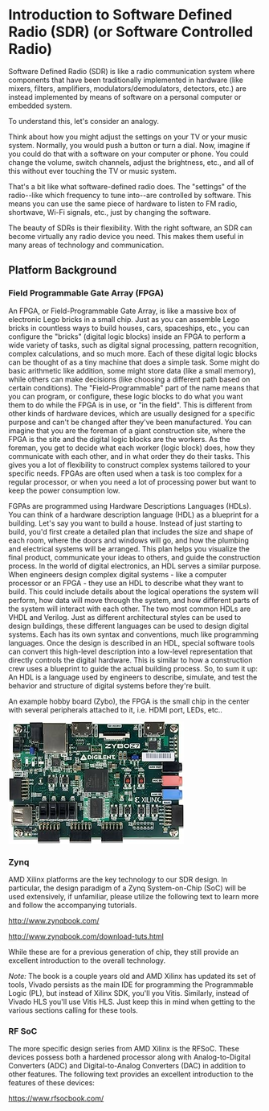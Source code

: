# Introduction to Software Defined Radio (SDR) (or Software Controlled Radio)

Software Defined Radio (SDR) is like a radio communication system where components that have been traditionally implemented in hardware (like mixers, filters, amplifiers, modulators/demodulators, detectors, etc.) are instead implemented by means of software on a personal computer or embedded system.

To understand this, let's consider an analogy.

Think about how you might adjust the settings on your TV or your music system. Normally, you would push a button or turn a dial. Now, imagine if you could do that with a software on your computer or phone. You could change the volume, switch channels, adjust the brightness, etc., and all of this without ever touching the TV or music system.

That's a bit like what software-defined radio does. The "settings" of the radio--like which frequency to tune into--are controlled by software. This means you can use the same piece of hardware to listen to FM radio, shortwave, Wi-Fi signals, etc., just by changing the software.

The beauty of SDRs is their flexibility. With the right software, an SDR can become virtually any radio device you need. This makes them useful in many areas of technology and communication.

## Platform Background

### Field Programmable Gate Array (FPGA)

An FPGA, or Field-Programmable Gate Array, is like a massive box of electronic Lego bricks in a small chip. Just as you can assemble Lego bricks in countless ways to build houses, cars, spaceships, etc., you can configure the "bricks" (digital logic blocks) inside an FPGA to perform a wide variety of tasks, such as digital signal processing, pattern recognition, complex calculations, and so much more.  Each of these digital logic blocks can be thought of as a tiny machine that does a simple task. Some might do basic arithmetic like addition, some might store data (like a small memory), while others can make decisions (like choosing a different path based on certain conditions). The "Field-Programmable" part of the name means that you can program, or configure, these logic blocks to do what you want them to do while the FPGA is in use, or "in the field". This is different from other kinds of hardware devices, which are usually designed for a specific purpose and can't be changed after they've been manufactured.  You can imagine that you are the foreman of a giant construction site, where the FPGA is the site and the digital logic blocks are the workers. As the foreman, you get to decide what each worker (logic block) does, how they communicate with each other, and in what order they do their tasks. This gives you a lot of flexibility to construct complex systems tailored to your specific needs.  FPGAs are often used when a task is too complex for a regular processor, or when you need a lot of processing power but want to keep the power consumption low. 

FGPAs are programmed using Hardware Descriptions Languages (HDLs). You can think of a hardware description language (HDL) as a blueprint for a building. Let's say you want to build a house. Instead of just starting to build, you'd first create a detailed plan that includes the size and shape of each room, where the doors and windows will go, and how the plumbing and electrical systems will be arranged. This plan helps you visualize the final product, communicate your ideas to others, and guide the construction process.  In the world of digital electronics, an HDL serves a similar purpose. When engineers design complex digital systems - like a computer processor or an FPGA - they use an HDL to describe what they want to build. This could include details about the logical operations the system will perform, how data will move through the system, and how different parts of the system will interact with each other.  The two most common HDLs are VHDL and Verilog. Just as different architectural styles can be used to design buildings, these different languages can be used to design digital systems. Each has its own syntax and conventions, much like programming languages.  Once the design is described in an HDL, special software tools can convert this high-level description into a low-level representation that directly controls the digital hardware. This is similar to how a construction crew uses a blueprint to guide the actual building process.  So, to sum it up: An HDL is a language used by engineers to describe, simulate, and test the behavior and structure of digital systems before they're built. 

An example hobby board (Zybo), the FPGA is the small chip in the center with several peripherals attached to it, i.e. HDMI port, LEDs, etc.. 

![Alt text](../figs/zybo.jpg?raw=true)

### Zynq
AMD Xilinx platforms are the key technology to our SDR design.  In particular, the design paradigm of a Zynq System-on-Chip (SoC) will be used extensively, if unfamiliar, please utilize the following text to learn more and follow the accompanying tutorials.

http://www.zynqbook.com/

http://www.zynqbook.com/download-tuts.html

While these are for a previous generation of chip, they still provide an excellent introduction to the overall technology.

*Note:* The book is a couple years old and AMD Xilinx has updated its set of tools, Vivado persists as the main IDE for programming the Programmable Logic (PL), but instead of Xilinx SDK, you'll you Vitis.  Similarly, instead of Vivado HLS you'll use Vitis HLS.  Just keep this in mind when getting to the various sections calling for these tools.

### RF SoC

The more specific design series from AMD Xilinx is the RFSoC.  These devices possess both a hardened processor along with Analog-to-Digital Converters (ADC) and Digital-to-Analog Converters (DAC) in addition to other features.  The following text provides an excellent introduction to the features of these devices:

https://www.rfsocbook.com/

